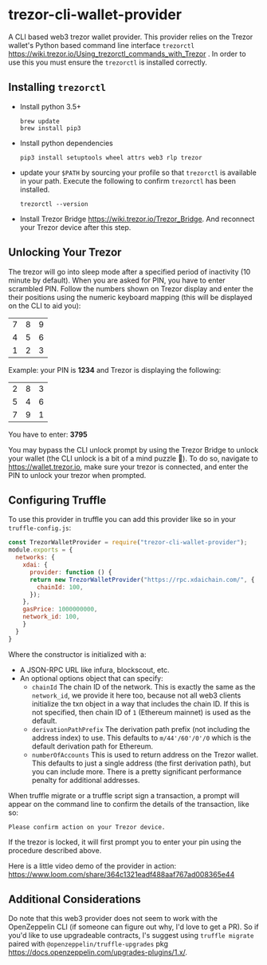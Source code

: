 # trezor-cli-wallet-provider
A CLI based web3 trezor wallet provider. This provider relies on the Trezor wallet's
Python based command line interface `trezorctl` https://wiki.trezor.io/Using_trezorctl_commands_with_Trezor
. In order to use this you must ensure the `trezorctl` is installed correctly.

## Installing `trezorctl`
- Install python 3.5+
    ```
    brew update
    brew install pip3
    ```
- Install python dependencies
    ```
    pip3 install setuptools wheel attrs web3 rlp trezor
    ```
 - update your `$PATH` by sourcing your profile so that `trezorctl` is available in your path.
 Execute the following to confirm `trezorctl` has been installed.
    ```
    trezorctl --version
    ```
  - Install Trezor Bridge https://wiki.trezor.io/Trezor_Bridge. And reconnect your Trezor device after this step.

  ## Unlocking Your Trezor
  The trezor will go into sleep mode after a specified period of inactivity (10 minute by default).
  When you are asked for PIN, you have to enter scrambled PIN. Follow the
  numbers shown on Trezor display and enter the their positions using the
  numeric keyboard mapping (this will be displayed on the CLI to aid you):

  |   |   |   |
  |---|---|---|
  | 7 | 8 | 9 |
  | 4 | 5 | 6 |
  | 1 | 2 | 3 |

  Example: your PIN is **1234** and Trezor is displaying the following:

  |   |   |   |
  |---|---|---|
  | 2 | 8 | 3 |
  | 5 | 4 | 6 |
  | 7 | 9 | 1 |

  You have to enter: **3795**

  You may bypass the CLI unlock prompt by using the Trezor Bridge to unlock your wallet
  (the CLI unlock is a bit of a mind puzzle 🤪). To do so, navigate to https://wallet.trezor.io,
  make sure your trezor is connected, and enter the PIN to unlock your trezor when prompted.

  ## Configuring Truffle
  To use this provider in truffle you can add this provider like so in your `truffle-config.js`:
  ```js
  const TrezorWalletProvider = require("trezor-cli-wallet-provider");
  module.exports = {
    networks: {
      xdai: {
        provider: function () {
        return new TrezorWalletProvider("https://rpc.xdaichain.com/", {
          chainId: 100,
        });
      },
      gasPrice: 1000000000,
      network_id: 100,
      }
    }
  }
  ```

Where the constructor is initialized with a:
- A JSON-RPC URL like infura, blockscout, etc.
- An optional options object that can specify:
  - `chainId` The chain ID of the network. This is exactly the same as the `network_id`, we provide it here too, because not all web3 clients initialize the txn object in a way that includes the chain ID. If this is not specified, then chain ID of `1` (Ethereum mainnet) is used as the default.
  - `derivationPathPrefix` The derivation path prefix (not including the address index) to use. This defaults to `m/44'/60'/0'/0` which is the default derivation path for Ethereum.
  - `numberOfAccounts` This is used to return address on the Trezor wallet. This defaults to just a single address (the first derivation path), but you can include more. There is a pretty significant performance penalty for additional addresses.

When truffle migrate or a truffle script sign a transaction, a prompt will appear on the command line to
confirm the details of the transaction, like so:
```
Please confirm action on your Trezor device.
```
If the trezor is locked, it will first prompt you to enter your pin using the procedure described above.

Here is a little video demo of the provider in action: https://www.loom.com/share/364c1321eadf488aaf767ad008365e44

## Additional Considerations
Do note that this web3 provider does not seem to work with the OpenZeppelin CLI (if someone can figure
out why, I'd love to get a PR). So if you'd like to use upgradeable contracts, I's suggest using
`truffle migrate` paired with `@openzeppelin/truffle-upgrades` pkg https://docs.openzeppelin.com/upgrades-plugins/1.x/.